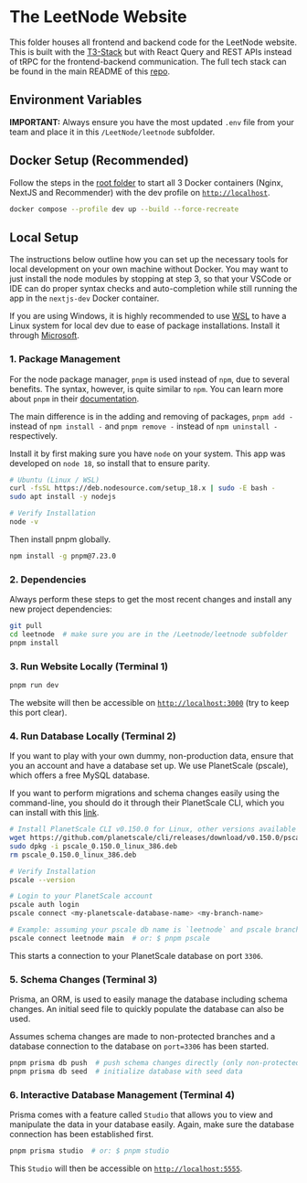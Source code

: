 # The LeetNode Website

This folder houses all frontend and backend code for the LeetNode website. This is built with the [T3-Stack](https://create.t3.gg/) but with React Query and REST APIs instead of tRPC for the frontend-backend communication. The full tech stack can be found in the main README of this [repo](https://github.com/zhermin/LeetNode).

## Environment Variables

**IMPORTANT:** Always ensure you have the most updated `.env` file from your team and place it in this `/LeetNode/leetnode` subfolder.

## Docker Setup (Recommended)

Follow the steps in the [root folder](../) to start all 3 Docker containers (Nginx, NextJS and Recommender) with the dev profile on [`http://localhost`](http://localhost).

```bash
docker compose --profile dev up --build --force-recreate
```

## Local Setup

The instructions below outline how you can set up the necessary tools for local development on your own machine without Docker. You may want to just install the node modules by stopping at step 3, so that your VSCode or IDE can do proper syntax checks and auto-completion while still running the app in the `nextjs-dev` Docker container.

If you are using Windows, it is highly recommended to use [WSL](https://learn.microsoft.com/en-us/windows/wsl/) to have a Linux system for local dev due to ease of package installations. Install it through [Microsoft](https://learn.microsoft.com/en-us/windows/wsl/install).

### 1. Package Management

For the node package manager, `pnpm` is used instead of `npm`, due to several benefits. The syntax, however, is quite similar to `npm`. You can learn more about `pnpm` in their [documentation](https://pnpm.io/).

The main difference is in the adding and removing of packages, `pnpm add -` instead of `npm install -` and `pnpm remove -` instead of `npm uninstall -` respectively.

Install it by first making sure you have `node` on your system. This app was developed on `node 18`, so install that to ensure parity.

```bash
# Ubuntu (Linux / WSL)
curl -fsSL https://deb.nodesource.com/setup_18.x | sudo -E bash -
sudo apt install -y nodejs

# Verify Installation
node -v
```

Then install pnpm globally.

```bash
npm install -g pnpm@7.23.0
```

### 2. Dependencies

Always perform these steps to get the most recent changes and install any new project dependencies:

```bash
git pull
cd leetnode  # make sure you are in the /Leetnode/leetnode subfolder
pnpm install
```

### 3. Run Website Locally (Terminal 1)

```bash
pnpm run dev
```

The website will then be accessible on [`http://localhost:3000`](http://localhost:3000) (try to keep this port clear).

### 4. Run Database Locally (Terminal 2)

If you want to play with your own dummy, non-production data, ensure that you an account and have a database set up. We use PlanetScale (pscale), which offers a free MySQL database.

If you want to perform migrations and schema changes easily using the command-line, you should do it through their PlanetScale CLI, which you can install with this [link](https://github.com/planetscale/cli#installation).

```bash
# Install PlanetScale CLI v0.150.0 for Linux, other versions available in their GitHub releases page
wget https://github.com/planetscale/cli/releases/download/v0.150.0/pscale_0.150.0_linux_386.deb
sudo dpkg -i pscale_0.150.0_linux_386.deb
rm pscale_0.150.0_linux_386.deb

# Verify Installation
pscale --version

# Login to your PlanetScale account
pscale auth login
pscale connect <my-planetscale-database-name> <my-branch-name>

# Example: assuming your pscale db name is `leetnode` and pscale branch is `main`
pscale connect leetnode main  # or: $ pnpm pscale
```

This starts a connection to your PlanetScale database on port `3306`.

### 5. Schema Changes (Terminal 3)

Prisma, an ORM, is used to easily manage the database including schema changes. An initial seed file to quickly populate the database can also be used.

Assumes schema changes are made to non-protected branches and a database connection to the database on `port=3306` has been started.

```bash
pnpm prisma db push  # push schema changes directly (only non-protected branches)
pnpm prisma db seed  # initialize database with seed data
```

### 6. Interactive Database Management (Terminal 4)

Prisma comes with a feature called `Studio` that allows you to view and manipulate the data in your database easily. Again, make sure the database connection has been established first.

```bash
pnpm prisma studio  # or: $ pnpm studio
```

This `Studio` will then be accessible on [`http://localhost:5555`](http://localhost:5555).
